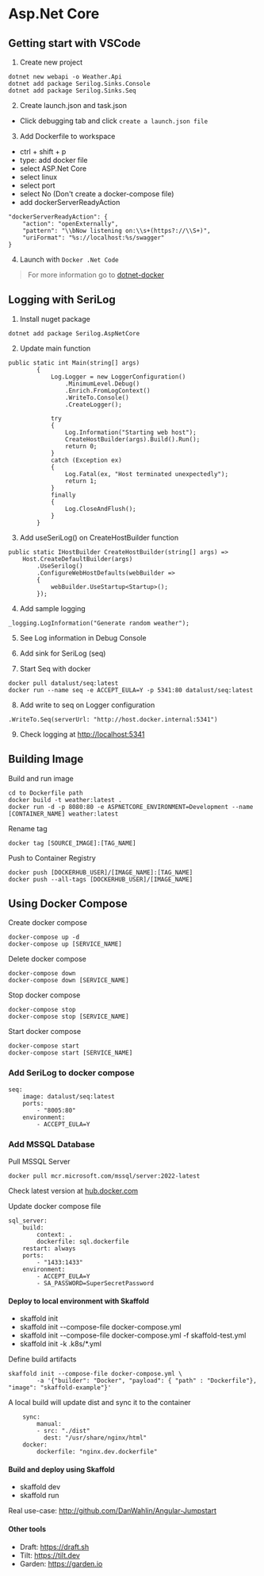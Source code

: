 # Asp.Net Core
## Getting start with VSCode
1. Create new project
```
dotnet new webapi -o Weather.Api
dotnet add package Serilog.Sinks.Console
dotnet add package Serilog.Sinks.Seq
```
2. Create launch.json and task.json
* Click debugging tab and click `create a launch.json file`
3. Add Dockerfile to workspace
* ctrl + shift + p
* type: add docker file
* select ASP.Net Core
* select linux
* select port
* select No (Don't create a docker-compose file)
* add dockerServerReadyAction
```
"dockerServerReadyAction": {
    "action": "openExternally",
    "pattern": "\\bNow listening on:\\s+(https?://\\S+)",
    "uriFormat": "%s://localhost:%s/swagger"
}
```
4. Launch with `Docker .Net Code`

> For more information go to [dotnet-docker](https://github.com/dotnet/dotnet-docker)


## Logging with SeriLog
1. Install nuget package
```
dotnet add package Serilog.AspNetCore  
```
2. Update main function
```
public static int Main(string[] args)
        {
            Log.Logger = new LoggerConfiguration()
                .MinimumLevel.Debug()
                .Enrich.FromLogContext()
                .WriteTo.Console()
                .CreateLogger();

            try
            {
                Log.Information("Starting web host");
                CreateHostBuilder(args).Build().Run();
                return 0;
            }
            catch (Exception ex)
            {
                Log.Fatal(ex, "Host terminated unexpectedly");
                return 1;
            }
            finally
            {
                Log.CloseAndFlush();
            }
        }
```
3. Add useSeriLog() on CreateHostBuilder function
```
public static IHostBuilder CreateHostBuilder(string[] args) =>
    Host.CreateDefaultBuilder(args)
        .UseSerilog()
        .ConfigureWebHostDefaults(webBuilder =>
        {
            webBuilder.UseStartup<Startup>();
        });
```

4. Add sample logging
```
_logging.LogInformation("Generate random weather");
```

5. See Log information in Debug Console

6. Add sink for SeriLog (seq)

7. Start Seq with docker
```
docker pull datalust/seq:latest
docker run --name seq -e ACCEPT_EULA=Y -p 5341:80 datalust/seq:latest
```

8. Add write to seq on Logger configuration
```
.WriteTo.Seq(serverUrl: "http://host.docker.internal:5341")
```

9. Check logging at [http://localhost:5341](http://localhost:5341)

## Building Image
Build and run image
```
cd to Dockerfile path
docker build -t weather:latest .
docker run -d -p 8080:80 -e ASPNETCORE_ENVIRONMENT=Development --name [CONTAINER_NAME] weather:latest
```

Rename tag
```
docker tag [SOURCE_IMAGE]:[TAG_NAME]
```

Push to Container Registry
```
docker push [DOCKERHUB_USER]/[IMAGE_NAME]:[TAG_NAME]
docker push --all-tags [DOCKERHUB_USER]/[IMAGE_NAME]
```

## Using Docker Compose
Create docker compose
```
docker-compose up -d
docker-compose up [SERVICE_NAME]
```
Delete docker compose
```
docker-compose down
docker-compose down [SERVICE_NAME]
```
Stop docker compose
```
docker-compose stop
docker-compose stop [SERVICE_NAME]
``` 
Start docker compose
```
docker-compose start
docker-compose start [SERVICE_NAME]
```

### Add SeriLog to docker compose
```
seq:
    image: datalust/seq:latest
    ports:
        - "8005:80"
    environment:
        - ACCEPT_EULA=Y
```

### Add MSSQL Database
Pull MSSQL Server
```
docker pull mcr.microsoft.com/mssql/server:2022-latest
```
Check latest version at [hub.docker.com](https://hub.docker.com/_/microsoft-mssql-server)

Update docker compose file
```
sql_server:
    build:
        context: .
        dockerfile: sql.dockerfile
    restart: always
    ports:
        - "1433:1433"
    environment:
        - ACCEPT_EULA=Y
        - SA_PASSWORD=SuperSecretPassword
```

#### Deploy to local environment with Skaffold
* skaffold init
* skaffold init --compose-file docker-compose.yml
* skaffold init --compose-file docker-compose.yml -f skaffold-test.yml
* skaffold init -k .k8s/*.yml

Define build artifacts
```
skaffold init --compose-file docker-compose.yml \
        -a '{"builder": "Docker", "payload": { "path" : "Dockerfile"}, "image": "skaffold-example"}'
```

A local build will update dist and sync it to the container
```
    sync:
        manual:
        - src: "./dist"
          dest: "/usr/share/nginx/html"
    docker:
        dockerfile: "nginx.dev.dockerfile"
```

#### Build and deploy using Skaffold
* skaffold dev
* skaffold run

Real use-case: http://github.com/DanWahlin/Angular-Jumpstart

#### Other tools
* Draft: https://draft.sh
* Tilt: https://tilt.dev
* Garden: https://garden.io
